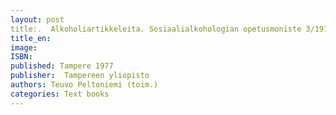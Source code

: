 ```yaml
---
layout: post
title:.  Alkoholiartikkeleita. Sosiaalialkohologian opetusmoniste 3/1977. (223 s.)
title_en:  
image: 
ISBN: 
published: Tampere 1977
publisher:  Tampereen yliopisto
authors: Teuvo Peltoniemi (toim.)
categories: Text books
---
```


